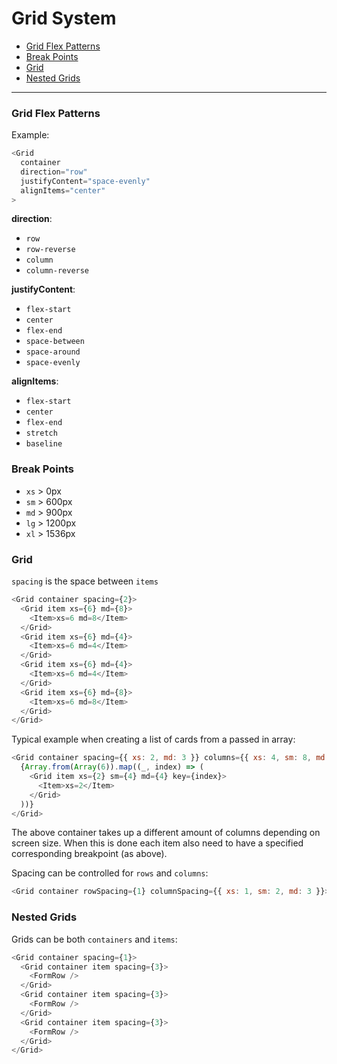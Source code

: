 # Grid System

- [Grid Flex Patterns](#Grid-Flex-Patterns)
- [Break Points](#Break-Points)
- [Grid](#Grid)
- [Nested Grids](#Nested-Grids)

---

### Grid Flex Patterns

Example:

```js
<Grid
  container
  direction="row"
  justifyContent="space-evenly"
  alignItems="center"
>
```

**direction**:

- `row`
- `row-reverse`
- `column`
- `column-reverse`

**justifyContent**:

- `flex-start`
- `center`
- `flex-end`
- `space-between`
- `space-around`
- `space-evenly`

**alignItems**:

- `flex-start`
- `center`
- `flex-end`
- `stretch`
- `baseline`

### Break Points

- `xs` > 0px
- `sm` > 600px
- `md` > 900px
- `lg` > 1200px
- `xl` > 1536px

### Grid

`spacing` is the space between `items`

```js
<Grid container spacing={2}>
  <Grid item xs={6} md={8}>
    <Item>xs=6 md=8</Item>
  </Grid>
  <Grid item xs={6} md={4}>
    <Item>xs=6 md=4</Item>
  </Grid>
  <Grid item xs={6} md={4}>
    <Item>xs=6 md=4</Item>
  </Grid>
  <Grid item xs={6} md={8}>
    <Item>xs=6 md=8</Item>
  </Grid>
</Grid>
```

Typical example when creating a list of cards from a passed in array:

```js
<Grid container spacing={{ xs: 2, md: 3 }} columns={{ xs: 4, sm: 8, md: 12 }}>
  {Array.from(Array(6)).map((_, index) => (
    <Grid item xs={2} sm={4} md={4} key={index}>
      <Item>xs=2</Item>
    </Grid>
  ))}
</Grid>
```

The above container takes up a different amount of columns depending on screen size. When this is done each item also need to have a specified corresponding breakpoint (as above).

Spacing can be controlled for `rows` and `columns`:

```js
<Grid container rowSpacing={1} columnSpacing={{ xs: 1, sm: 2, md: 3 }}>
```

### Nested Grids

Grids can be both `containers` and `items`:

```js
<Grid container spacing={1}>
  <Grid container item spacing={3}>
    <FormRow />
  </Grid>
  <Grid container item spacing={3}>
    <FormRow />
  </Grid>
  <Grid container item spacing={3}>
    <FormRow />
  </Grid>
</Grid>
```
